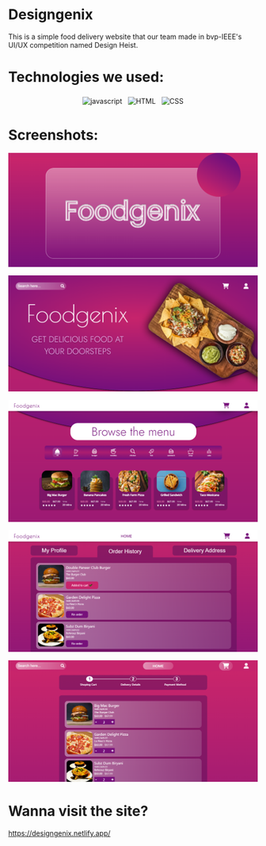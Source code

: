 # Designgenix

This is a simple food delivery website that our team made in bvp-IEEE's UI/UX competition named Design Heist.

# Technologies we used:

<p align="center">

<img src = "https://img.shields.io/badge/JavaScript-F7DF1E?style=for-the-badge&logo=javascript&logoColor=black"  alt="javascript" style="vertical-align:top; margin:4px" >
<img src = "https://img.shields.io/badge/HTML5-E34F26?style=for-the-badge&logo=html5&logoColor=white"  alt="HTML" style="vertical-align:top; margin:4px" >
  <img src = "https://img.shields.io/badge/CSS3-1572B6?style=for-the-badge&logo=css3&logoColor=white"  alt="CSS" style="vertical-align:top; margin:4px" >
</p>

# Screenshots:

![Landing page](/cart-assets/landing.PNG)

![screenshot 1](/cart-assets/1.PNG)

![screenshot 2](/cart-assets/2.PNG)

![screenshot 3](/cart-assets/3.PNG)

![screenshot 4](/cart-assets/4.PNG)

# Wanna visit the site?

https://designgenix.netlify.app/
